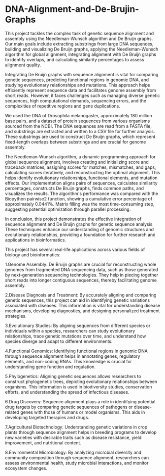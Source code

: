 # DNA-Alignment-and-De-Brujin-Graphs


This project tackles the complex task of genetic sequence alignment and assembly using the Needleman-Wunsch algorithm and De Bruijn graphs. Our main goals include extracting substrings from large DNA sequences, building and visualizing De Bruijn graphs, applying the Needleman-Wunsch algorithm for global alignment, integrating alignment with De Bruijn graphs to identify overlaps, and calculating similarity percentages to assess alignment quality.

Integrating De Bruijn graphs with sequence alignment is vital for comparing genetic sequences, predicting functional regions in genomic DNA, and studying evolutionary relationships and mutations. This approach helps efficiently represent sequence data and facilitates genome assembly from short reads. However, it faces challenges such as managing diverse genetic sequences, high computational demands, sequencing errors, and the complexities of repetitive regions and gene duplications.

We used the DNA of Drosophila melanogaster, approximately 180 million base pairs, and a dataset of protein sequences from various organisms sourced from the NCBI. The DNA sequences are read from a FASTA file, and substrings are extracted and written to a CSV file for further analysis. These substrings are used to construct De Bruijn graphs, which represent fixed-length overlaps between substrings and are crucial for genome assembly.

The Needleman-Wunsch algorithm, a dynamic programming approach for global sequence alignment, involves creating and initializing score and traceback matrices, assigning scores for matches, mismatches, and gaps, calculating scores iteratively, and reconstructing the optimal alignment. This helps identify evolutionary relationships, functional elements, and mutation effects. Our implementation aligns pairs of sequences, calculates similarity percentages, constructs De Bruijn graphs, finds common paths, and visualizes the results. The algorithm's performance was compared with the Biopython pairwise2 function, showing a cumulative error percentage of approximately 0.0441%. Matrix filling was the most time-consuming step, suggesting potential optimization through parallel processing.

In conclusion, this project demonstrates the effective integration of sequence alignment and De Bruijn graphs for genetic sequence analysis. These techniques enhance our understanding of genomic structures and evolutionary relationships, providing a foundation for further research and applications in bioinformatics.


This project has several real-life applications across various fields of biology and bioinformatics:

1.Genome Assembly: De Bruijn graphs are crucial for reconstructing whole genomes from fragmented DNA sequencing data, such as those generated by next-generation sequencing technologies. They help in piecing together short reads into longer contiguous sequences, thereby facilitating genome assembly.

2.Disease Diagnosis and Treatment: By accurately aligning and comparing genetic sequences, this project can aid in identifying genetic variations associated with diseases. This information is vital for understanding disease mechanisms, developing diagnostics, and designing personalized treatment strategies.

3.Evolutionary Studies: By aligning sequences from different species or individuals within a species, researchers can study evolutionary relationships, trace genetic mutations over time, and understand how species diverge and adapt to different environments.

4.Functional Genomics: Identifying functional regions in genomic DNA through sequence alignment helps in annotating genes, regulatory elements, and non-coding RNAs. This knowledge is crucial for understanding gene function and regulation.

5.Phylogenetics: Aligning genetic sequences allows researchers to construct phylogenetic trees, depicting evolutionary relationships between organisms. This information is used in biodiversity studies, conservation efforts, and understanding the spread of infectious diseases.

6.Drug Discovery: Sequence alignment plays a role in identifying potential drug targets by comparing genetic sequences of pathogens or disease-related genes with those of humans or model organisms. This aids in developing targeted therapies and drugs.

7.Agricultural Biotechnology: Understanding genetic variations in crop plants through sequence alignment helps in breeding programs to develop new varieties with desirable traits such as disease resistance, yield improvement, and nutritional content.

8.Environmental Microbiology: By analyzing microbial diversity and community composition through sequence alignment, researchers can assess environmental health, study microbial interactions, and monitor ecosystem changes.



